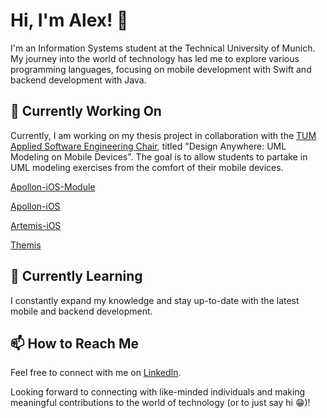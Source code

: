 # Hi, I'm Alex! 👋

I'm an Information Systems student at the Technical University of Munich. My journey into the world of technology has led me to explore various programming languages, focusing on mobile development with Swift and backend development with Java.

## 🔭 Currently Working On 

Currently, I am working on my thesis project in collaboration with the [TUM Applied Software Engineering Chair](https://ase.cit.tum.de/), titled "Design Anywhere: UML Modeling on Mobile Devices". The goal is to allow students to partake in UML modeling exercises from the comfort of their mobile devices.

[Apollon-iOS-Module](https://github.com/ls1intum/apollon-ios-module) 

[Apollon-iOS](https://github.com/ls1intum/apollon-ios)

[Artemis-iOS](https://github.com/ls1intum/artemis-ios)

[Themis](https://github.com/ls1intum/Themis)

## 🌱 Currently Learning 

I constantly expand my knowledge and stay up-to-date with the latest mobile and backend development.

## 📫 How to Reach Me

Feel free to connect with me on [LinkedIn](https://www.linkedin.com/in/alexandergörtzen/).

Looking forward to connecting with like-minded individuals and making meaningful contributions to the world of technology (or to just say hi 😁)!
